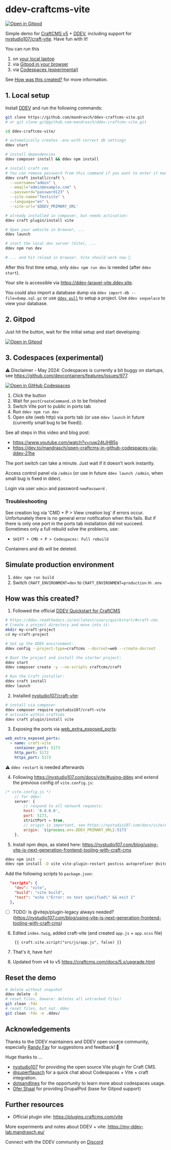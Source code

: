 # ddev-craftcms-vite 

[![Open in Gitpod](https://gitpod.io/button/open-in-gitpod.svg)](https://gitpod.io/#https://github.com/mandrasch/ddev-craftcms-vite/)

Simple demo for [CraftCMS v5](https://craftcms.com/) + [DDEV](https://ddev.com/), including support for [nystudio107/craft-vite](https://github.com/nystudio107/craft-vite). Have fun with it!

You can run this 

1. on [your local laptop](#1-local-setup)
1. via [Gitpod in your browser](#2-gitpod)
1. via [Codespaces (experimental)](#3-codespaces-experimental)

See [How was this created?](#how-was-this-created) for more information.

## 1. Local setup

Install [DDEV](https://ddev.com/get-started/) and run the following commands:

```bash
git clone https://github.com/mandrasch/ddev-craftcms-vite.git
# or git clone git@github.com:mandrasch/ddev-craftcms-vite.git

cd ddev-craftcms-vite/

# automatically creates .env with correct db settings
ddev start 

# install dependencies
ddev composer install && ddev npm install

# install craft cms
# You can remove password from this command if you want to enter it manually
ddev craft install/craft \
  --username="admin" \
  --email="admin@example.com" \
  --password="password123" \
  --site-name="Testsite" \
  --language="en" \
  --site-url='$DDEV_PRIMARY_URL'

# already installed in composer, but needs activation:
ddev craft plugin/install vite

# Open your website in browser, ...
ddev launch

# start the local dev server (Vite), ...
ddev npm run dev

# ... and hit reload in browser. Vite should work now 🥳
```

After this first time setup, only `ddev npm run dev` is needed (after `ddev start`). 

Your site is accessible via https://ddev-laravel-vite.ddev.site.

You could also import a database dump via `ddev import-db --file=dump.sql.gz` or use [`ddev pull`](https://ddev.readthedocs.io/en/stable/users/providers/) to setup a project. Use `ddev sequelace` to view your database.

## 2. Gitpod

Just hit the button, wait for the initial setup and start developing:

[![Open in Gitpod](https://gitpod.io/button/open-in-gitpod.svg)](https://gitpod.io/#https://github.com/mandrasch/ddev-craftcms-vite/)

## 3. Codespaces (experimental)

⚠️ Disclaimer - May 2024: Codespaces is currently a bit buggy on startups, see https://github.com/devcontainers/features/issues/977.

[![Open in GitHub Codespaces](https://github.com/codespaces/badge.svg)](https://codespaces.new/mandrasch/ddev-craftcms-vite)

1. Click the button
1. Wait for `postCreateCommand.sh` to be finished
1. Switch Vite port to public in ports tab
1. Run `ddev npm run dev`
1. Open site (web http) via ports tab (or use `ddev launch` in future (currently small bug to be fixed)).

See all steps in this video and blog post:

- https://www.youtube.com/watch?v=ruw24tJHB5s
- https://dev.to/mandrasch/open-craftcms-in-github-codespaces-via-ddev-21he

The port switch can take a minute. Just wait if it doesn't work instantly.

Access control panel via `/admin` (or use in future `ddev launch /admin`, when small bug is fixed in ddev).

Login via user `admin` and password `newPassword` .

### Troubleshooting

See creation log via 'CMD + P > View creation log' if errors occur. Unfortunately there is no general error notification when this fails. But if there is only one port in the ports tab installation did not succeed. Sometimes only a full rebuild solve the problems, use:

- `SHIFT + CMD + P > Codespaces: Full rebuild` 

Containers and db will be deleted.

## Simulate production environment

1. `ddev npm run build`
2. Switch `CRAFT_ENVIRONMENT=dev` to `CRAFT_ENVIRONMENT=production` in `.env`

## How was this created?

1. Followed the official [DDEV Quickstart for CraftCMS](https://ddev.readthedocs.io/en/latest/users/quickstart/#craft-cms)

```bash
# https://ddev.readthedocs.io/en/latest/users/quickstart/#craft-cms
# Create a project directory and move into it:
mkdir my-craft-project
cd my-craft-project

# Set up the DDEV environment:
ddev config --project-type=craftcms --docroot=web --create-docroot

# Boot the project and install the starter project:
ddev start
ddev composer create -y --no-scripts craftcms/craft

# Run the Craft installer:
ddev craft install
ddev launch
```

2. Installed [nystudio107/craft-vite](https://github.com/nystudio107/craft-vite):

```bash
# install via composer
ddev composer require nystudio107/craft-vite
# activate within craftcms
ddev craft plugin/install vite
```

3. Exposing the ports via [web_extra_exposed_ports](https://ddev.readthedocs.io/en/latest/users/extend/customization-extendibility/#exposing-extra-ports-via-ddev-router):

```yaml
web_extra_exposed_ports:
  - name: craft-vite
    container_port: 5173
    http_port: 5172
    https_port: 5173
```

⚠️ `ddev restart` is needed afterwards

4. Following https://nystudio107.com/docs/vite/#using-ddev and extend the previous config of `vite.config.js`:

```javascript
/* vite.config.js */
    // for ddev:
    server: {
        // respond to all network requests:
        host: '0.0.0.0',
        port: 5173,
        strictPort = true,
        // origin is important, see https://nystudio107.com/docs/vite/#vite-processed-assets
        origin: `${process.env.DDEV_PRIMARY_URL}:5173`
    },
```

5. Install npm deps, as stated here: https://nystudio107.com/blog/using-vite-js-next-generation-frontend-tooling-with-craft-cms

```bash
ddev npm init -y
ddev npm install -D vite vite-plugin-restart postcss autoprefixer @vitejs/plugin-legacy sass
```

Add the following scripts to `package.json`:

```json
  "scripts": {
    "dev": "vite",
    "build": "vite build",
    "test": "echo \"Error: no test specified\" && exit 1"
  },
```

- [ ] TODO: Is @vitejs/plugin-legacy always needed? (https://nystudio107.com/blog/using-vite-js-next-generation-frontend-tooling-with-craft-cms)

6. Edited `index.twig`, added craft-vite (and created `app.js` + `app.scss` file)

```
    {{ craft.vite.script("src/js/app.js", false) }} 
```

7. That's it, have fun!

8. Updated from v4 to v5 https://craftcms.com/docs/5.x/upgrade.html

## Reset the demo

```bash
# delete without snapshot
ddev delete -O
# reset files, beware: deletes all untracked files!
git clean -fdx
# reset files, but not .ddev
git clean -fdx -e .ddev/
```

## Acknowledgements

Thanks to the DDEV maintainers and DDEV open source community, especially [Randy Fay](https://github.com/rfay) for suggestions and feedback! 💚

Huge thanks to ...

- [nystudio107](https://nystudio107.com/) for providing the open source Vite plugin for Craft CMS.
- [@superflausch](https://github.com/superflausch) for a quick chat about Codespaces + Vite + craft integration.
- [dotsandlines](https://craftcms.com/partners/dotsandlines) for the opportunity to learn more about codespaces usage.
- [Ofer Shaal](https://github.com/shaal) for providing DrupalPod (base for Gitpod support)

## Further resources

- Official plugin site: https://plugins.craftcms.com/vite

More experiments and notes about DDEV + vite: https://my-ddev-lab.mandrasch.eu/

Connect with the DDEV community on [Discord](https://discord.gg/hCZFfAMc5k)
